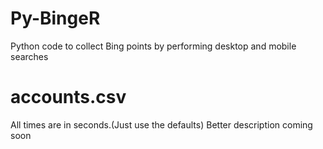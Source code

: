 Py-BingeR
=========

Python code to collect Bing points by performing desktop and mobile searches


accounts.csv
==========
All times are in seconds.(Just use the defaults)
Better description coming soon 